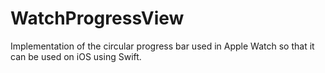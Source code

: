 # WatchProgressView
Implementation of the circular progress bar used in Apple Watch so that it can be used on iOS using Swift.
